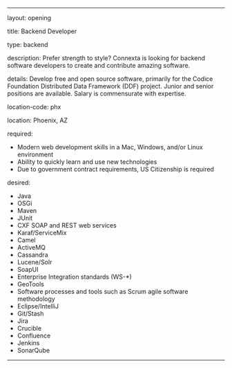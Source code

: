 ---

layout: opening

title: Backend Developer

type: backend

description:  Prefer strength to style?  Connexta is looking for backend software developers to create and contribute amazing software.

details: Develop free and open source software, primarily for the Codice Foundation Distributed Data Framework (DDF) project.  Junior and senior positions are available. Salary is commensurate with expertise.


location-code: phx

location: Phoenix, AZ

required:
 - Modern web development skills in a Mac, Windows, and/or Linux environment
 - Ability to quickly learn and use new technologies
 - Due to government contract requirements, US Citizenship is required 

desired:
 - Java
 - OSGi
 - Maven
 - JUnit
 - CXF SOAP and REST web services
 - Karaf/ServiceMix
 - Camel
 - ActiveMQ
 - Cassandra
 - Lucene/Solr
 - SoapUI
 - Enterprise Integration standards (WS-*)
 - GeoTools
 - Software processes and tools such as Scrum agile software methodology
 - Eclipse/IntelliJ
 - Git/Stash
 - Jira
 - Crucible
 - Confluence
 - Jenkins
 - SonarQube


---